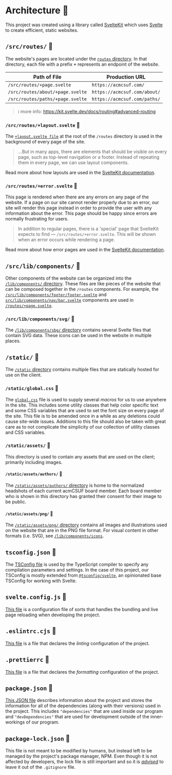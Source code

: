 # Architecture 🗿

This project was created using a library called [SvelteKit][sveltekit_home] which uses [Svelte][svelte_home] to create efficient, static websites.

## `/src/routes/` 📁

The website's pages are located under the [`routes` directory](src/routes).
In that directory, each file with a prefix <kbd>+</kbd> represents an endpoint of the website.

| Path of File                     | Production URL               |
| -------------------------------- | ---------------------------- |
| `/src/routes/+page.svelte`       | `https://acmcsuf.com/`       |
| `/src/routes/about/+page.svelte` | `https://acmcsuf.com/about/` |
| `/src/routes/paths/+page.svelte` | `https://acmcsuf.com/paths/` |

> ℹ more info: <https://kit.svelte.dev/docs/routing#advanced-routing>

### `/src/routes/+layout.svelte` 📄

The [`+layout.svelte file`](src/routes/+layout.svelte) at the root of the `/routes` directory is used in the background of every page of the site.

> ...But in many apps, there are elements that should be visible on every page, such as top-level navigation or a footer. Instead of repeating them in every page, we can use layout components.

Read more about how layouts are used in the [SvelteKit documentation](https://kit.svelte.dev/docs/routing#layout).

### `/src/routes/+error.svelte` 📄

This page is rendered when there are any errors on any page of the website.
If a page on our site cannot render properly due to an error, our site will render this page instead in order to provide the user with any information about the error.
This page should be happy since errors are normally frustrating for users.

> In addition to regular pages, there is a 'special' page that SvelteKit expects to find — `/src/routes/+error.svelte`. This will be shown when an error occurs while rendering a page.

Read more about how error pages are used in the [SvelteKit documentation](https://kit.svelte.dev/docs/routing#error).

## `/src/lib/components/` 📁

Other components of the website can be organized into the [`/lib/components/` directory](src/lib/components).
These files are like pieces of the website that can be composed together in the `/routes` components.
For example, the [`/src/lib/components/footer/footer.svelte`](src/lib/components/footer/footer.svelte) and [`src/lib/components/nav/bar.svelte`](src/lib/components/nav/bar.svelte) components are used in [`/routes/+page.svelte`](src/routes/+page.svelte).

### `/src/lib/components/svg/` 📁

The [`/lib/components/sbg/` directory](src/lib/components/svg) contains several Svelte files that contain SVG data.
These icons can be used in the website in multiple places.

## `/static/` 📁

The [`/static` directory](static) contains multiple files that are statically hosted for use on the client.

### `/static/global.css` 📄

The [`global.css`](static/global.css) file is used to supply several _macros_ for us to use anywhere in the site.
This includes some utility classes that help color specific text and some CSS variables that are used to set the font size on every page of the site.
This file is to be amended once in a while as any deletions could cause site-wide issues.
Additions to this file should also be taken with great care as to not complicate the simplicity of our collection of utility classes and CSS variables.

### `/static/assets/` 📁

This directory is used to contain any assets that are used on the client; primarily including images.

#### `/static/assets/authors/` 📁

The [`/static/assets/authors/` directory](static/assets/authors) is home to the normalized headshots of each current acmCSUF board member.
Each board member who is shown in this directory has granted their consent for their image to be public.

#### `/static/assets/png/` 📁

The [`/static/assets/png/` directory](static/assets/png) contains all images and illustrations used on the website that are in the PNG file format.
For visual content in other formats (i.e. SVG), see [`/lib/components/icons`](src/lib/components/icons).

## `tsconfig.json` 📄

The [TSConfig file](tsconfig.json) is used by the TypeScript compiler to specify any compilation parameters and settings.
In the case of this project, our TSConfig is mostly extended from [`@tsconfig/svelte`](https://www.npmjs.com/package/@tsconfig/svelte), an opinionated base TSConfig for working with Svelte.

## `svelte.config.js` 📄

[This file](svelte.config.js) is a configuration file of sorts that handles the bundling and live page reloading when developing the project.

## `.eslintrc.cjs` 📄

[This file](.eslintrc.cjs) is a file that declares the _linting_ configuration of the project.

## `.prettierrc` 📄

[This file](.prettierrc) is a file that declares the _formatting_ configuration of the project.

## `package.json` 📄

[This JSON file](package.json) describes information about the project and stores the information for all of the dependencies (along with their versions) used in the project.
This includes `"dependencies"` that are used inside our program and `"devDependencies"` that are used for development outside of the inner-workings of our program.

## `package-lock.json` 📄

This file is not meant to be modified by humans, but instead left to be managed by the project's package manager, NPM.
Even though it is not affected by developers, the lock file is still important and so it is [_advised_](https://blog.logrocket.com/why-you-should-use-package-lock-json/) to leave it out of the `.gitignore` file.

[sveltekit_home]: https://kit.svelte.dev/
[svelte_home]: https://svelte.dev
[svelte_docs]: https://svelte.dev/docs/
